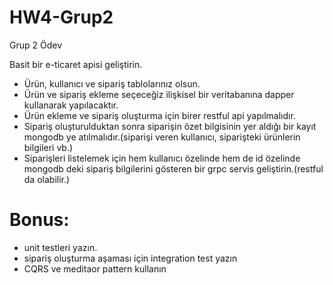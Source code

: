 # HW4-Grup2
Grup 2 Ödev

Basit bir e-ticaret apisi geliştirin.

- Ürün, kullanıcı ve sipariş tablolarınız olsun.
- Ürün ve sipariş ekleme seçeceğiz ilişkisel bir veritabanına dapper kullanarak yapılacaktır.
- Ürün ekleme ve sipariş oluşturma için birer restful api yapılmalıdır.
- Sipariş oluşturulduktan sonra siparişin özet bilgisinin yer aldığı bir kayıt mongodb ye atılmalıdır.(siparişi veren kullanıcı, siparişteki ürünlerin bilgileri vb.)
- Siparişleri listelemek için hem kullanıcı özelinde hem de id özelinde mongodb deki sipariş bilgilerini gösteren bir grpc servis geliştirin.(restful da olabilir.)
# Bonus:

- unit testleri yazın.
- sipariş oluşturma aşaması için integration test yazın
- CQRS ve meditaor pattern kullanın
